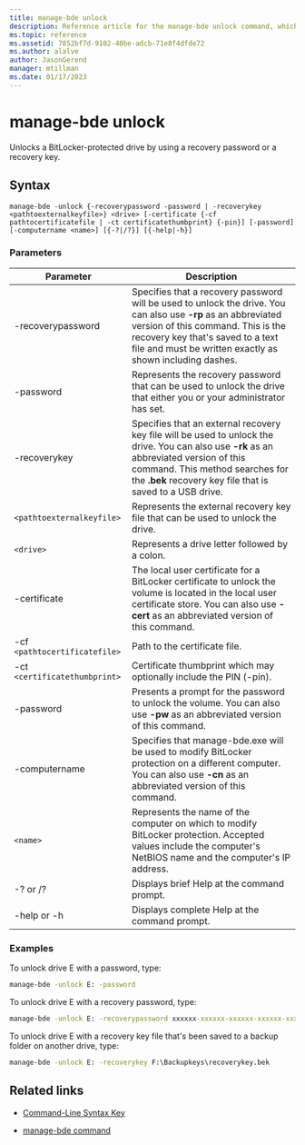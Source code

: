```yaml
---
title: manage-bde unlock
description: Reference article for the manage-bde unlock command, which unlocks a BitLocker-protected drive by using a recovery password or a recovery key.
ms.topic: reference
ms.assetid: 7852bf7d-9102-40be-adcb-71e8f4dfde72
ms.author: alalve
author: JasonGerend
manager: mtillman
ms.date: 01/17/2023
---
```


# manage-bde unlock

Unlocks a BitLocker-protected drive by using a recovery password or a recovery key.

## Syntax

```
manage-bde -unlock {-recoverypassword -password | -recoverykey <pathtoexternalkeyfile>} <drive> [-certificate {-cf pathtocertificatefile | -ct certificatethumbprint} {-pin}] [-password] [-computername <name>] [{-?|/?}] [{-help|-h}]
```

### Parameters

| Parameter | Description |
| --------- | ----------- |
| -recoverypassword | Specifies that a recovery password will be used to unlock the drive. You can also use **-rp** as an abbreviated version of this command. This is the recovery key that's saved to a text file and must be written exactly as shown including dashes. |
| -password | Represents the recovery password that can be used to unlock the drive that either you or your administrator has set. |
| -recoverykey | Specifies that an external recovery key file will be used to unlock the drive. You can also use **-rk** as an abbreviated version of this command. This method searches for the **.bek** recovery key file that is saved to a USB drive. |
| `<pathtoexternalkeyfile>` | Represents the external recovery key file that can be used to unlock the drive. |
| `<drive>` | Represents a drive letter followed by a colon. |
| -certificate | The local user certificate for a BitLocker certificate to unlock the volume is located in the local user certificate store. You can also use **-cert** as an abbreviated version of this command. |
| -cf `<pathtocertificatefile>` | Path to the certificate file. |
| -ct `<certificatethumbprint>` | Certificate thumbprint which may optionally include the PIN (-pin). |
| -password | Presents a prompt for the password to unlock the volume. You can also use **-pw** as an abbreviated version of this command. |
| -computername | Specifies that manage-bde.exe will be used to modify BitLocker protection on a different computer. You can also use **-cn** as an abbreviated version of this command. |
| `<name>` | Represents the name of the computer on which to modify BitLocker protection. Accepted values include the computer's NetBIOS name and the computer's IP address. |
| -? or /? | Displays brief Help at the command prompt. |
| -help or -h | Displays complete Help at the command prompt. |

### Examples

To unlock drive E with a password, type:

```cmd
manage-bde -unlock E: -password
```

To unlock drive E with a recovery password, type:

```cmd
manage-bde -unlock E: -recoverypassword xxxxxx-xxxxxx-xxxxxx-xxxxxx-xxxxxx-xxxxxx-xxxxxx-xxxxxx
```

To unlock drive E with a recovery key file that's been saved to a backup folder on another drive, type:

```cmd
manage-bde -unlock E: -recoverykey F:\Backupkeys\recoverykey.bek
```

## Related links

- [Command-Line Syntax Key](command-line-syntax-key.md)

- [manage-bde command](manage-bde.md)
